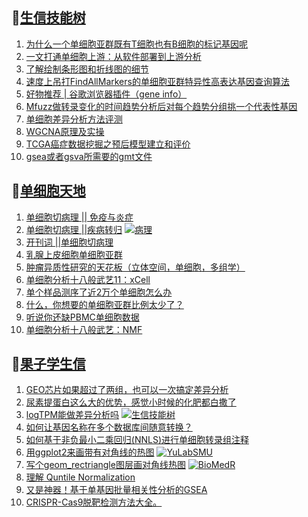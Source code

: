 ## 📝[生信技能树](https://github.com/ixxmu/mp_duty/issues?q=label%3A%E7%94%9F%E4%BF%A1%E6%8A%80%E8%83%BD%E6%A0%91+is%3Aclosed)
<!-- 1issueTable -->

1. [为什么一个单细胞亚群既有T细胞也有B细胞的标记基因呢](https://github.com/ixxmu/mp_duty/issues/2183) 
2. [一文打通单细胞上游：从软件部署到上游分析](https://github.com/ixxmu/mp_duty/issues/2169) 
3. [了解绘制条形图和折线图的细节](https://github.com/ixxmu/mp_duty/issues/2166) 
4. [速度上吊打FindAllMarkers的单细胞亚群特异性高表达基因查询算法](https://github.com/ixxmu/mp_duty/issues/2161) 
5. [好物推荐 | 谷歌浏览器插件（gene info）](https://github.com/ixxmu/mp_duty/issues/2160) 
6. [Mfuzz做转录变化的时间趋势分析后对每个趋势分组挑一个代表性基因](https://github.com/ixxmu/mp_duty/issues/2159) 
7. [单细胞差异分析方法评测](https://github.com/ixxmu/mp_duty/issues/2158) 
8. [WGCNA原理及实操](https://github.com/ixxmu/mp_duty/issues/2153) 
9. [TCGA癌症数据挖掘之预后模型建立和评价](https://github.com/ixxmu/mp_duty/issues/2141) 
10. [gsea或者gsva所需要的gmt文件](https://github.com/ixxmu/mp_duty/issues/2140) 
<!-- 1issueTable -->
## 📝[单细胞天地](https://github.com/ixxmu/mp_duty/issues?q=label%3A%E5%8D%95%E7%BB%86%E8%83%9E%E5%A4%A9%E5%9C%B0+is%3Aclosed)
<!-- 2issueTable -->

1. [单细胞切病理 || 免疫与炎症](https://github.com/ixxmu/mp_duty/issues/2175) 
2. [单细胞切病理 ||疾病转归](https://github.com/ixxmu/mp_duty/issues/2173) [![病理](https://img.shields.io/github/labels/ixxmu/mp_duty/病理)](https://github.com/ixxmu/mp_duty/labels/病理)
3. [开刊词 ||单细胞切病理](https://github.com/ixxmu/mp_duty/issues/2156) 
4. [乳腺上皮细胞单细胞亚群](https://github.com/ixxmu/mp_duty/issues/2113) 
5. [肿瘤异质性研究的天花板（立体空间，单细胞，多组学）](https://github.com/ixxmu/mp_duty/issues/2110) 
6. [单细胞分析十八般武艺11：xCell](https://github.com/ixxmu/mp_duty/issues/2025) 
7. [单个样品测序了近2万个单细胞怎么办](https://github.com/ixxmu/mp_duty/issues/1993) 
8. [什么，你想要的单细胞亚群比例太少了？](https://github.com/ixxmu/mp_duty/issues/1992) 
9. [听说你还缺PBMC单细胞数据](https://github.com/ixxmu/mp_duty/issues/1977) 
10. [单细胞分析十八般武艺：NMF](https://github.com/ixxmu/mp_duty/issues/1967) 
<!-- 2issueTable -->

## 📝[果子学生信](https://github.com/ixxmu/mp_duty/issues?q=label%3A%E6%9E%9C%E5%AD%90%E5%AD%A6%E7%94%9F%E4%BF%A1+is%3Aclosed)
<!-- 3issueTable -->

1. [GEO芯片如果超过了两组，也可以一次搞定差异分析](https://github.com/ixxmu/mp_duty/issues/2138) 
2. [尿素提蛋白这么大的优势，感觉小时候的化肥都白撒了](https://github.com/ixxmu/mp_duty/issues/2109) 
3. [logTPM能做差异分析吗](https://github.com/ixxmu/mp_duty/issues/2102) [![生信技能树](https://img.shields.io/github/labels/ixxmu/mp_duty/生信技能树)](https://github.com/ixxmu/mp_duty/labels/生信技能树)
4. [如何让基因名称在多个数据库间随意转换？](https://github.com/ixxmu/mp_duty/issues/2080) 
5. [如何基于非负最小二乘回归(NNLS)进行单细胞转录组注释](https://github.com/ixxmu/mp_duty/issues/2076) 
6. [用ggplot2来画带有对角线的热图](https://github.com/ixxmu/mp_duty/issues/2035) [![YuLabSMU](https://img.shields.io/github/labels/ixxmu/mp_duty/YuLabSMU)](https://github.com/ixxmu/mp_duty/labels/YuLabSMU)
7. [写个geom_rectriangle图层画对角线热图](https://github.com/ixxmu/mp_duty/issues/2034) [![BioMedR](https://img.shields.io/github/labels/ixxmu/mp_duty/BioMedR)](https://github.com/ixxmu/mp_duty/labels/BioMedR)
8. [理解 Quntile Normalization](https://github.com/ixxmu/mp_duty/issues/1885) 
9. [又是神器！基于单基因批量相关性分析的GSEA](https://github.com/ixxmu/mp_duty/issues/1829) 
10. [CRISPR-Cas9脱靶检测方法大全。](https://github.com/ixxmu/mp_duty/issues/1377) 
<!-- 3issueTable -->
